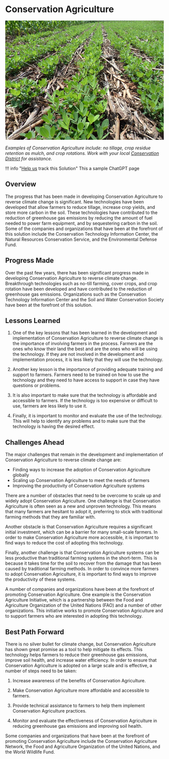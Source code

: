 # Conservation Agriculture

![Cover Image](img/conservation-agriculture.jpg)

_Examples of Conservation Agriculture include: no tillage, crop residue retention as mulch, and crop rotations. Work with your local [Conservation District](https://www.nacdnet.org/) for assistance._

!!! info "[Help us](../../contribute) track this Solution"
    This a sample ChatGPT page

## Overview

The progress that has been made in developing Conservation Agriculture to reverse climate change is significant. New technologies have been developed that allow farmers to reduce tillage, increase crop yields, and store more carbon in the soil. These technologies have contributed to the reduction of greenhouse gas emissions by reducing the amount of fuel needed to power farm equipment, and by sequestering carbon in the soil. Some of the companies and organizations that have been at the forefront of this solution include the Conservation Technology Information Center, the Natural Resources Conservation Service, and the Environmental Defense Fund.

## Progress Made

Over the past few years, there has been significant progress made in developing Conservation Agriculture to reverse climate change. Breakthrough technologies such as no-till farming, cover crops, and crop rotation have been developed and have contributed to the reduction of greenhouse gas emissions. Organizations such as the Conservation Technology Information Center and the Soil and Water Conservation Society have been at the forefront of this solution.

## Lessons Learned

1. One of the key lessons that has been learned in the development and implementation of Conservation Agriculture to reverse climate change is the importance of involving farmers in the process. Farmers are the ones who know their land the best and are the ones who will be using the technology. If they are not involved in the development and implementation process, it is less likely that they will use the technology.

2. Another key lesson is the importance of providing adequate training and support to farmers. Farmers need to be trained on how to use the technology and they need to have access to support in case they have questions or problems.

3. It is also important to make sure that the technology is affordable and accessible to farmers. If the technology is too expensive or difficult to use, farmers are less likely to use it.

4. Finally, it is important to monitor and evaluate the use of the technology. This will help to identify any problems and to make sure that the technology is having the desired effect.

## Challenges Ahead

The major challenges that remain in the development and implementation of Conservation Agriculture to reverse climate change are:
* Finding ways to increase the adoption of Conservation Agriculture globally
* Scaling up Conservation Agriculture to meet the needs of farmers
* Improving the productivity of Conservation Agriculture systems

There are a number of obstacles that need to be overcome to scale up and widely adopt Conservation Agriculture. One challenge is that Conservation Agriculture is often seen as a new and unproven technology. This means that many farmers are hesitant to adopt it, preferring to stick with traditional farming methods that they are familiar with.

Another obstacle is that Conservation Agriculture requires a significant initial investment, which can be a barrier for many small-scale farmers. In order to make Conservation Agriculture more accessible, it is important to find ways to reduce the cost of adopting this technology.

Finally, another challenge is that Conservation Agriculture systems can be less productive than traditional farming systems in the short-term. This is because it takes time for the soil to recover from the damage that has been caused by traditional farming methods. In order to convince more farmers to adopt Conservation Agriculture, it is important to find ways to improve the productivity of these systems.

A number of companies and organizations have been at the forefront of promoting Conservation Agriculture. One example is the Conservation Agriculture Initiative, which is a partnership between the Food and Agriculture Organization of the United Nations (FAO) and a number of other organizations. This initiative works to promote Conservation Agriculture and to support farmers who are interested in adopting this technology.

## Best Path Forward

There is no silver bullet for climate change, but Conservation Agriculture has shown great promise as a tool to help mitigate its effects. This technology helps farmers to reduce their greenhouse gas emissions, improve soil health, and increase water efficiency. In order to ensure that Conservation Agriculture is adopted on a large scale and is effective, a number of steps need to be taken:

1. Increase awareness of the benefits of Conservation Agriculture.

2. Make Conservation Agriculture more affordable and accessible to farmers.

3. Provide technical assistance to farmers to help them implement Conservation Agriculture practices.

4. Monitor and evaluate the effectiveness of Conservation Agriculture in reducing greenhouse gas emissions and improving soil health.

Some companies and organizations that have been at the forefront of promoting Conservation Agriculture include the Conservation Agriculture Network, the Food and Agriculture Organization of the United Nations, and the World Wildlife Fund.
